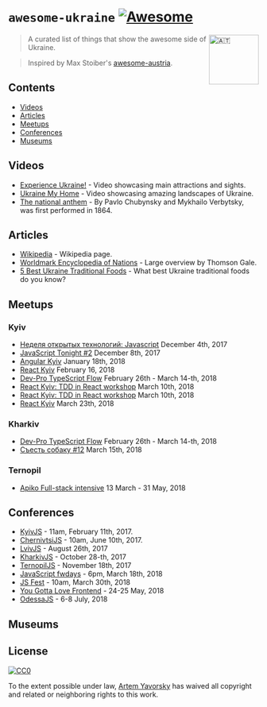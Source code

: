 # `awesome-ukraine` [![Awesome](https://cdn.rawgit.com/sindresorhus/awesome/d7305f38d29fed78fa85652e3a63e154dd8e8829/media/badge.svg)](https://github.com/sindresorhus/awesome)

<img src="https://upload.wikimedia.org/wikipedia/commons/4/49/Flag_of_Ukraine.svg" width="100px" align="right" alt="🇦🇹">

> A curated list of things that show the awesome side of Ukraine.

> Inspired by Max Stoiber's [awesome-austria](https://github.com/mxstbr/awesome-austria).

## Contents

- [Videos](#videos)
- [Articles](#articles)
- [Meetups](#meetups)
- [Conferences](#conferences)
- [Museums](#museums)

## Videos

- [Experience Ukraine!](https://www.youtube.com/watch?v=qZMMJo7jOTQ) - Video showcasing main attractions and sights.
- [Ukraine My Home](https://www.youtube.com/watch?v=Pu8tL3ptXRM) - Video showcasing amazing landscapes of Ukraine.
- [The national anthem](https://www.youtube.com/watch?v=xzgViS4Rpf8) - By Pavlo Chubynsky and Mykhailo Verbytsky, was first performed in 1864.

## Articles

- [Wikipedia](https://en.wikipedia.org/wiki/Ukraine) - Wikipedia page.
- [Worldmark Encyclopedia of Nations](http://www.encyclopedia.com/places/commonwealth-independent-states-and-baltic-nations/cis-and-baltic-political-geography-91#LOCATION_SIZE_AND_EXTENT) - Large overview by Thomson Gale.
- [5 Best Ukraine Traditional Foods](http://www.activeukraine.com/five-best-ukraine-traditional-foods/) - What best Ukraine traditional foods do you know?

## Meetups

### Kyiv
- [Неделя открытых технологий: Javascript](https://www.facebook.com/events/867045140110294) December 4th, 2017
- [JavaScript Tonight #2](https://www.facebook.com/events/347523005711249) December 8th, 2017
- [Angular Kyiv](https://www.meetup.com/Angular-Kyiv/events/246745196) January 18th, 2018
- [React Kyiv](https://www.meetup.com/Kyiv-ReactJS-Meetup/events/243944966) February 16, 2018
- [Dev-Pro TypeScript Flow](http://typescriptflow.dev-pro.net/) February 26th - March 14-th, 2018
- [React Kyiv: TDD in React workshop](https://www.meetup.com/Kyiv-ReactJS-Meetup/events/247392848/) March 10th, 2018
- [React Kyiv: TDD in React workshop](https://www.meetup.com/Kyiv-ReactJS-Meetup/events/247392848/) March 10th, 2018
- [React Kyiv](https://www.meetup.com/Kyiv-ReactJS-Meetup/events/247310850) March 23th, 2018

### Kharkiv

- [Dev-Pro TypeScript Flow](http://typescriptflow.dev-pro.net/) February 26th - March 14-th, 2018
- [Съесть собаку #12](http://eatdog.com.ua/) March 15th, 2018

### Ternopil

- [Apiko Full-stack intensive](https://dou.ua/calendar/19663) 13 March - 31 May, 2018

## Conferences

- [KyivJS](http://kyivjs.org/en) - 11am, February 11th, 2017.
- [ChernivtsiJS](http://chernivtsi.js.org) - 10am, June 10th, 2017.
- [LvivJS](http://lvivjs.org.ua) - August 26th, 2017
- [KharkivJS](http://kharkivjs.org) - October 28-th, 2017
- [TernopilJS](https://www.facebook.com/TernopilJS) - November 18th, 2017
- [JavaScript fwdays](https://frameworksdays.com/en/event/js-fwdays-2018) - 6pm, March 18th, 2018
- [JS Fest](http://jsfest.com.ua/indexe.html) - 10am, March 30th, 2018
- [You Gotta Love Frontend](http://yglf.com.ua) - 24-25 May, 2018
- [OdessaJS](http://odessajs.org) - 6-8 July, 2018

## Museums

## License

[![CC0](http://mirrors.creativecommons.org/presskit/buttons/88x31/svg/cc-zero.svg)](https://creativecommons.org/publicdomain/zero/1.0/)

To the extent possible under law, [Artem Yavorsky](http://yavorsky.org) has waived all copyright and related or neighboring rights to this work.
